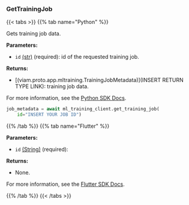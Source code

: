### GetTrainingJob

{{< tabs >}}
{{% tab name="Python" %}}

Gets training job data.

**Parameters:**

- `id` [(str)](https://docs.python.org/3/library/stdtypes.html#text-sequence-type-str) (required): id of the requested training job.

**Returns:**

- [(viam.proto.app.mltraining.TrainingJobMetadata)](INSERT RETURN TYPE LINK): training job data.

For more information, see the [Python SDK Docs](https://python.viam.dev/autoapi/viam/app/ml_training_client/index.html#viam.app.ml_training_client.MLTrainingClient.get_training_job).

``` python {class="line-numbers linkable-line-numbers"}
job_metadata = await ml_training_client.get_training_job(
    id="INSERT YOUR JOB ID")
```

{{% /tab %}}
{{% tab name="Flutter" %}}

**Parameters:**

- `id` [(String)](https://api.flutter.dev/flutter/dart-core/String-class.html) (required):

**Returns:**

- None.

For more information, see the [Flutter SDK Docs](https://flutter.viam.dev/viam_protos.app.ml_training/MLTrainingServiceClient/getTrainingJob.html).

{{% /tab %}}
{{< /tabs >}}
